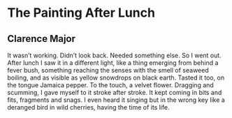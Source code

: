 # The Painting After Lunch
## Clarence Major
It wasn’t working. Didn’t look back. Needed something else. So
I went out. After lunch I saw it in a different light, like a thing
emerging from behind a fever bush, something reaching the
senses with the smell of seaweed boiling, and as visible as yellow
snowdrops on black earth. Tasted it too, on the tongue Jamaica
pepper. To the touch, a velvet flower. Dragging and scumming, I
gave myself to it stroke after stroke. It kept coming in bits and fits,
fragments and snags. I even heard it singing but in the wrong key
like a deranged bird in wild cherries, having the time of its life.